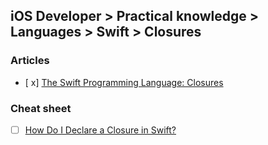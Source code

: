 ## iOS Developer > Practical knowledge > Languages > Swift > Closures

### Articles
- [ x] [The Swift Programming Language: Closures](https://developer.apple.com/library/content/documentation/Swift/Conceptual/Swift_Programming_Language/Closures.html)

### Cheat sheet
- [ ] [How Do I Declare a Closure in Swift?](http://fuckingclosuresyntax.com/)


